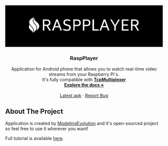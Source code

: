 
<a name="readme-top"></a>







<!-- PROJECT LOGO -->
<br />
<div align="center">
  <a href="https://github.com/modelingevolution/RaspPlayer">
    <img src="RaspPlayer/RaspPlayer/Resources/AppIcon/logo-white.png" alt="Logo" >
  </a>

<h3 align="center">RaspPlayer</h3>

  <p align="center">
    Application for Android phone that allows you to watch real-time video streams from your Raspberry Pi's.
        <br /> It's fully compatible with 
     <a href="https://github.com/modelingevolution/TcpMultiplexer"><strong>TcpMultiplexer</strong></a>
    <br />
    <a href="https://github.com/modelingevolution/RaspPlayer"><strong>Explore the docs »</strong></a>
    <br />
    <br />
    <a href="https://github.com/modelingevolution/RaspPlayer/tree/master/ApkRelease">Latest apk</a>
    ·
    <a href="https://github.com/modelingevolution/RaspPlayer/issues">Report Bug</a>
 
</div>




<!-- ABOUT THE PROJECT -->
## About The Project

Application is created by [ModelingEvolution](https://modelingevolution.com) and it's open-sourced project so feel free to use it wherever you want!


Full tutorial is available [here](https://www.modelingevolution.com/rasp-player-tutorial).
